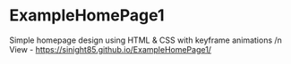 # ExampleHomePage1
Simple homepage design using HTML &amp; CSS with keyframe animations /n
View - https://sinight85.github.io/ExampleHomePage1/
